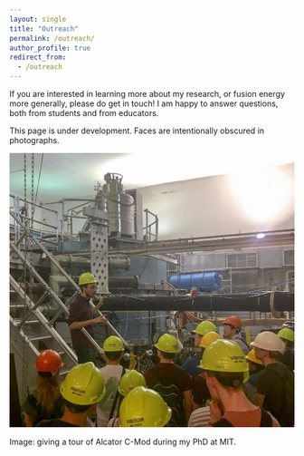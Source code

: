 ```yaml
---
layout: single
title: "Outreach"
permalink: /outreach/
author_profile: true
redirect_from:
  - /outreach
---
```


If you are interested in learning more about my research, or fusion energy more generally, please do get in touch! I am happy to answer questions, both from students and from educators. 

This page is under development. Faces are intentionally obscured in photographs. 

<img src="../images/fs_outreach_cmod_tour - public.jpg" width="800" />

Image: giving a tour of Alcator C-Mod during my PhD at MIT.
